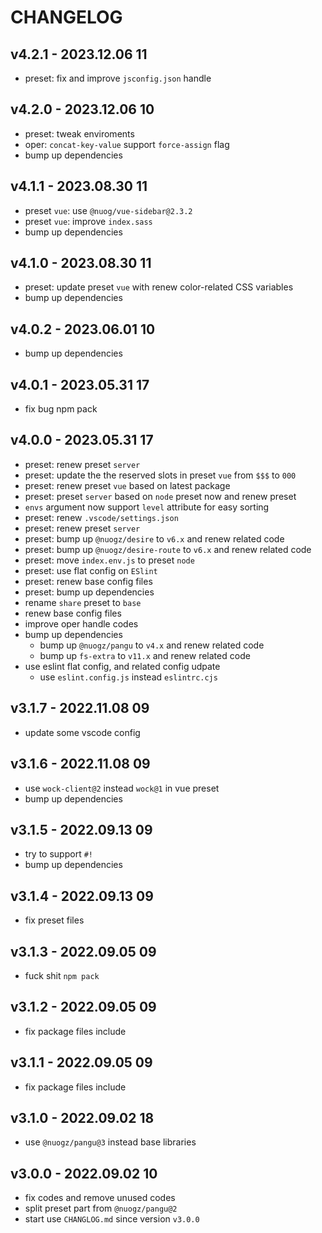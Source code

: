 # CHANGELOG

## v4.2.1 - 2023.12.06 11
* preset: fix and improve `jsconfig.json` handle


## v4.2.0 - 2023.12.06 10
* preset: tweak enviroments
* oper: `concat-key-value` support `force-assign` flag
* bump up dependencies


## v4.1.1 - 2023.08.30 11
* preset `vue`: use `@nuog/vue-sidebar@2.3.2`
* preset `vue`: improve `index.sass`
* bump up dependencies


## v4.1.0 - 2023.08.30 11
* preset: update preset `vue` with renew color-related CSS variables 
* bump up dependencies


## v4.0.2 - 2023.06.01 10
* bump up dependencies


## v4.0.1 - 2023.05.31 17
* fix bug npm pack


## v4.0.0 - 2023.05.31 17
* preset: renew preset `server`
* preset: update the the reserved slots in preset `vue` from `$$$` to `000`
* preset: renew preset `vue` based on latest package
* preset: preset `server` based on `node` preset now and renew preset
* `envs` argument now support `level` attribute for easy sorting
* preset: renew `.vscode/settings.json`
* preset: renew preset `server`
* preset: bump up `@nuogz/desire` to `v6.x` and renew related code
* preset: bump up `@nuogz/desire-route` to `v6.x` and renew related code
* preset: move `index.env.js` to preset `node`
* preset: use flat config on `ESlint`
* preset: renew base config files
* preset: bump up dependencies
* rename `share` preset to `base`
* renew base config files
* improve oper handle codes
* bump up dependencies
	* bump up `@nuogz/pangu` to `v4.x` and renew related code
	* bump up `fs-extra` to `v11.x` and renew related code
* use eslint flat config, and related config udpate
	* use `eslint.config.js` instead `eslintrc.cjs`


## v3.1.7 - 2022.11.08 09
* update some vscode config


## v3.1.6 - 2022.11.08 09
* use `wock-client@2` instead `wock@1` in vue preset
* bump up dependencies


## v3.1.5 - 2022.09.13 09
* try to support `#!`
* bump up dependencies


## v3.1.4 - 2022.09.13 09
* fix preset files


## v3.1.3 - 2022.09.05 09
* fuck shit `npm pack`


## v3.1.2 - 2022.09.05 09
* fix package files include


## v3.1.1 - 2022.09.05 09
* fix package files include


## v3.1.0 - 2022.09.02 18
* use `@nuogz/pangu@3` instead base libraries


## v3.0.0 - 2022.09.02 10
* fix codes and remove unused codes
* split preset part from `@nuogz/pangu@2`
* start use `CHANGLOG.md` since version `v3.0.0`
